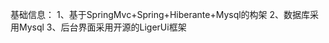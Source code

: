 基础信息：
         1、基于SpringMvc+Spring+Hiberante+Mysql的构架
         2、数据库采用Mysql
         3、后台界面采用开源的LigerUi框架
         

